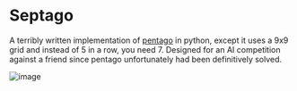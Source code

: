 # Septago
A terribly written implementation of [pentago](https://en.wikipedia.org/wiki/Pentago) in python, except it uses a 9x9 grid and instead of 5 in a row, you need 7. Designed for an AI competition against a friend since pentago unfortunately had been definitively solved.

![image](https://github.com/EternalRecursion121/Septago/assets/69008832/aef09f12-9c5b-4259-a2bd-d888efd01b8e)

